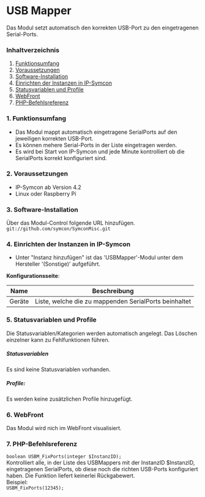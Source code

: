 # USB Mapper
Das Modul setzt automatisch den korrekten USB-Port zu den eingetragenen Serial-Ports.

### Inhaltverzeichnis

1. [Funktionsumfang](#1-funktionsumfang)
2. [Voraussetzungen](#2-voraussetzungen)
3. [Software-Installation](#3-software-installation)
4. [Einrichten der Instanzen in IP-Symcon](#4-einrichten-der-instanzen-in-ip-symcon)
5. [Statusvariablen und Profile](#5-statusvariablen-und-profile)
6. [WebFront](#6-webfront)
7. [PHP-Befehlsreferenz](#7-php-befehlsreferenz)

### 1. Funktionsumfang

* Das Modul mappt automatisch eingetragene SerialPorts auf den jeweiligen korrekten USB-Port.
* Es können mehere Serial-Ports in der Liste eingetragen werden.
* Es wird bei Start von IP-Symcon und jede Minute kontrolliert ob die SerialPorts korrekt konfiguriert sind.

### 2. Voraussetzungen

- IP-Symcon ab Version 4.2
- Linux oder Raspberry Pi

### 3. Software-Installation

Über das Modul-Control folgende URL hinzufügen.  
`git://github.com/symcon/SymconMisc.git`  

### 4. Einrichten der Instanzen in IP-Symcon

- Unter "Instanz hinzufügen" ist das 'USBMapper'-Modul unter dem Hersteller '(Sonstige)' aufgeführt.  

__Konfigurationsseite__:

Name    | Beschreibung
------- | ---------------------------------
Geräte  | Liste, welche die zu mappenden SerialPorts beinhaltet

### 5. Statusvariablen und Profile

Die Statusvariablen/Kategorien werden automatisch angelegt. Das Löschen einzelner kann zu Fehlfunktionen führen.

##### Statusvariablen

Es sind keine Statusvariablen vorhanden.

##### Profile:

Es werden keine zusätzlichen Profile hinzugefügt.

### 6. WebFront

Das Modul wird nich im WebFront visualisiert.

### 7. PHP-Befehlsreferenz

`boolean USBM_FixPorts(integer $InstanzID);`  
Kontrolliert alle, in der Liste des USBMappers mit der InstanzID $InstanzID, eingetragenen SerialPorts, ob diese noch die richten USB-Ports konfiguriert haben.
Die Funktion liefert keinerlei Rückgabewert.  
Beispiel:  
`USBM_FixPorts(12345);`
